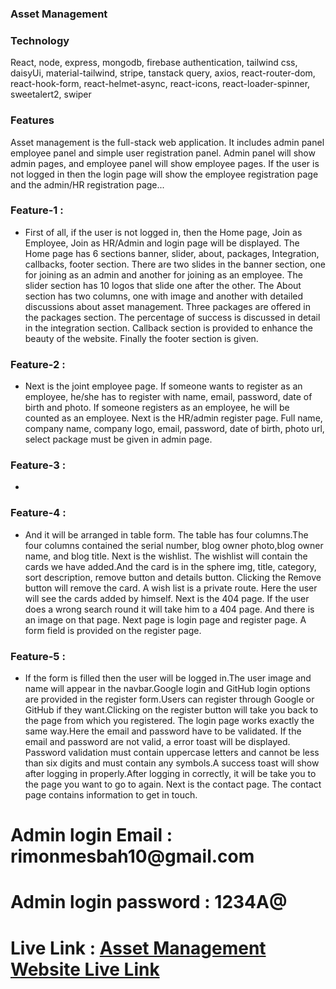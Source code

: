 
 <h3 className="text-xl"> Asset Management </h3>



<h3 className="text-xl"> Technology </h3>
<p>
React, node, express, mongodb, firebase authentication, tailwind css, daisyUi, material-tailwind, stripe, tanstack query, axios, react-router-dom, react-hook-form, react-helmet-async, react-icons, react-loader-spinner, sweetalert2, swiper
</p>

<h3 className="text-xl"> Features </h3>
<p>
Asset management is the full-stack web application. It includes admin panel employee panel and simple user registration panel. Admin panel will show admin pages, and employee panel will show employee pages. If the user is not logged in then the login page will show the employee registration page and the admin/HR registration page...
</p>

<h3 className="text-xl"> Feature-1 : </h3>
<ul>
<li>
First of all, if the user is not logged in, then the Home page, Join as Employee, Join as HR/Admin and login page will be displayed. The Home page has 6 sections banner, slider, about, packages, Integration, callbacks, footer section. There are two slides in the banner section, one for joining as an admin and another for joining as an employee. The slider section has 10 logos that slide one after the other. The About section has two columns, one with image and another with detailed discussions about asset management. Three packages are offered in the packages section. The percentage of success is discussed in detail in the integration section. Callback section is provided to enhance the beauty of the website. Finally the footer section is given.
</li>
</ul>

<h3 className="text-xl"> Feature-2 : </h3>
<ul>
<li>
Next is the joint employee page. If someone wants to register as an employee, he/she has to register with name, email, password, date of birth and photo. If someone registers as an employee, he will be counted as an employee. Next is the HR/admin register page. Full name, company name, company logo, email, password, date of birth, photo url, select package must be given in admin page.

</li>
</ul>

<h3 className="text-xl"> Feature-3 : </h3>
<ul>
<li>

</li>
</ul>


<h3 className="text-xl"> Feature-4 : </h3>
<ul>
<li>
And it will be arranged in table form. The table has four columns.The four columns contained the serial number, blog owner photo,blog owner name, and blog title.
Next is the wishlist.
The wishlist will contain the cards we have added.And the card is in the sphere img, title, category, sort description, remove button and details button. Clicking the Remove button will remove the card. A wish list is a private route. Here the user will see the cards added by himself.
Next is the 404 page. If the user does a wrong search round it will take him to a 404 page. And there is an image on that page.
Next page is login page and register page.
A form field is provided on the register page.
</li>
</ul>


<h3 className="text-xl"> Feature-5 : </h3>
<ul><li>
 If the form is filled then the user will be logged in.The user image and name will appear in the navbar.Google login and GitHub login options are provided in the register form.Users can register through Google or GitHub if they want.Clicking on the register button will take you back to the page from which you registered. The login page works exactly the same way.Here the email and password have to be validated. If the email and password are not valid, a error toast will be displayed. Password validation must contain uppercase letters and cannot be less than six digits and must contain any symbols.A success toast will show after logging in properly.After logging in correctly, it will be take you to the page you want to go to again. Next is the contact page. The contact page contains information to get in touch.
</li>
</ul>

 <h1 className="text-xl">
 Admin login Email : rimonmesbah10@gmail.com
 </h1>
 <h1 className="text-xl">
 Admin login password : 1234A@
 </h1>

<h1 className="text-5xl"> Live Link :
<a href="https://asset-management-0001.netlify.app" target="_blank" rel="noreferrer"> Asset Management Website Live Link  </a>
</h1>